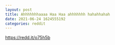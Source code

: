 ```yaml
--- 
layout: post 
title: Ahhhhhhhaaaa Haa Haa ahhhhhhh hahahhahah 
date: 2021-06-24 1624555192 
categories: reddit 
--- 
```

https://redd.it/o75h5b